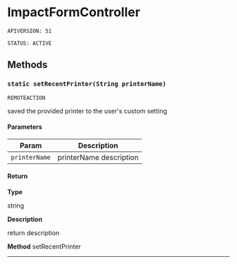 # ImpactFormController

`APIVERSION: 51`

`STATUS: ACTIVE`
## Methods
### `static setRecentPrinter(String printerName)`

`REMOTEACTION`

saved the provided printer to the user&apos;s custom setting

#### Parameters
|Param|Description|
|---|---|
|`printerName`|printerName description|

#### Return

**Type**

string

**Description**

return description


**Method** setRecentPrinter

---
